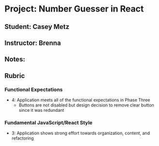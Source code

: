 # Project: Number Guesser in React
## Student: Casey Metz
## Instructor: Brenna
## Notes:

## Rubric

### Functional Expectations

- 4: Application meets all of the functional expectations in Phase Three
  - Buttons are not disabled but design decision to remove clear button since it was redundant

### Fundamental JavaScript/React Style

- 3: Application shows strong effort towards organization, content, and refactoring
